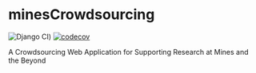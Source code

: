 # minesCrowdsourcing

![Django CI](https://github.com/leochely/minesCrowdsourcing/workflows/Django%20CI/badge.svg))
[![codecov](https://codecov.io/gh/leochely/minesCrowdsourcing/branch/master/graph/badge.svg?token=z5oskcnnLS)](https://codecov.io/gh/leochely/minesCrowdsourcing)

A Crowdsourcing Web Application for Supporting Research at Mines and the Beyond
